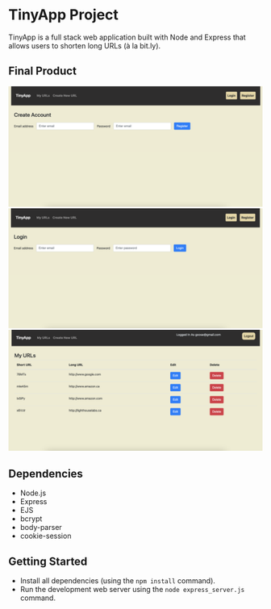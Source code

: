 # TinyApp Project

TinyApp is a full stack web application built with Node and Express that allows users to shorten long URLs (à la bit.ly).

## Final Product

!["Create Account Page"](https://github.com/code-driving/tinyapp/blob/master/docs/create_account.png?raw=true)
!["Login Page"](https://github.com/code-driving/tinyapp/blob/master/docs/login.png?raw=true)
!["My URLs Page"](https://github.com/code-driving/tinyapp/blob/master/docs/my_urls.png?raw=true)

## Dependencies

- Node.js
- Express
- EJS
- bcrypt
- body-parser
- cookie-session

## Getting Started

- Install all dependencies (using the `npm install` command).
- Run the development web server using the `node express_server.js` command.